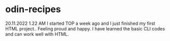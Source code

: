 # odin-recipes
20.11.2022 1.22 AM
I started TOP a week ago and I just finished my first HTML project.. Feeling proud and happy.
I have learned the basic CLI codes and can work well with HTML.
